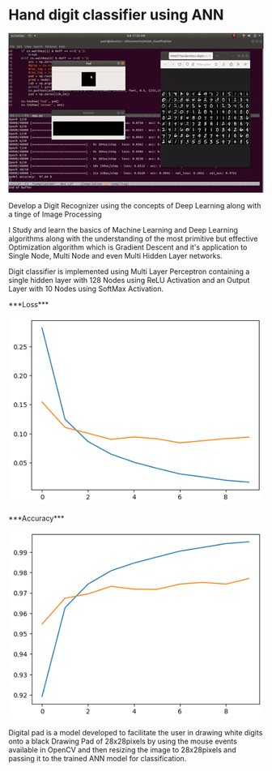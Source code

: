 # Hand digit classifier using ANN
<img src="./files/mnist.gif">
<p>Develop a Digit Recognizer using the concepts of Deep Learning along with a tinge of Image Processing</p>
<p>I Study and learn the basics of Machine Learning and Deep Learning algorithms along with the understanding of the most primitive but effective Optimization algorithm which is Gradient Descent and it's application to Single Node, Multi Node and even Multi Hidden Layer networks. </p>

<p>Digit classifier is implemented using Multi Layer Perceptron containing a single hidden layer with 128 Nodes using ReLU Activation and an Output Layer with 10 Nodes using SoftMax Activation.</p>

 <p>***Loss***</p> 
<img src="./files/loss.png">

<p>***Accuracy***</p> 
<img src="./files/accuracy.png">


 <p>Digital pad is a model developed to facilitate the user in drawing white digits onto a black Drawing Pad of 28x28pixels by using the mouse events available in OpenCV and then resizing the image to 28x28pixels and passing it to the trained ANN model for classification.</p>
